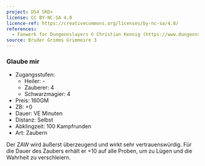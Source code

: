 ```yaml
---
project: DS4 SRD+
license: CC BY-NC-SA 4.0
licence-ref: https://creativecommons.org/licenses/by-nc-sa/4.0/
references: 
  - Fanwerk for Dungeonslayers © Christian Kennig (https://www.dungeonslayers.net/)
source: Bruder Grimms Grimmoire 3
---
```


### Glaube mir

- Zugangsstufen:
  - Heiler: -
  - Zauberer: 4
  - Schwarzmagier: 4
- Preis: 160GM
- ZB: +0
- Dauer: VE Minuten
- Distanz: Selbst
- Abklingzeit: 100 Kampfrunden
- Art: Zaubern

Der ZAW wird äußerst überzeugend und wirkt sehr vertrauenswürdig. Für die Dauer des Zaubers erhält er +10 auf alle Proben, um zu Lügen und die Wahrheit zu verschleiern.

